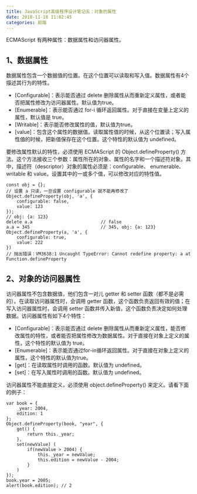 ```yaml
---
title: JavaScript高级程序设计笔记五：对象的属性
date: 2018-11-18 11:02:45
categories: 前端
---
```


ECMAScript 有两种属性：数据属性和访问器属性。

## 1、数据属性

数据属性包含一个数据值的位置。在这个位置可以读取和写入值。数据属性有4个描述其行为的特性。
* [Configurable]：表示能否通过 delete 删除属性从而重新定义属性，或者能否把属性修改为访问器属性。默认值为true。
* [Enumerable]：表示能否通过 for-i 循环返回属性。对于直接在变量上定义的属性，默认值是 true。
* [Writable]：表示能否修改属性的值，默认值为true。
* [value]：包含这个属性的数据值。读取属性值的时候，从这个位置读；写入属性值的时候，把新值保存在这个位置。这个特性的默认值为 undefined。

要修改属性默认的特性，必须使用 ECMAScript 的 Object.defineProperty() 方法。这个方法接收三个参数：属性所在的对象、属性的名字和一个描述符对象。其中，描述符（descriptor）对象的属性必须是：configurable、 enumerable、 writable 和 value。设置其中的一或多个值，可以修改对应的特性值。
```
const obj = {};
// 设置 a 只读，一旦设置 configurable 就不能再修改了
Object.defineProperty(obj, 'a', {
    configurable: false,
    value: 123
});
// obj: {a: 123}
delete a.a                          // false
a.a = 345                           // 345, obj: {a: 123}
Object.defineProperty(a, 'a', {
    configurable: true,
    value: 222
})
// 抛出错误：VM3638:1 Uncaught TypeError: Cannot redefine property: a at Function.defineProperty
```

## 2、对象的访问器属性

访问器属性不包含数据值，他们包含一对儿 getter 和 setter 函数（都不是必需的）。在读取访问器属性时，会调用 getter 函数，这个函数负责返回有效的值；在写入访问器属性时，会调用 setter 函数并传入新值，这个函数负责决定如何处理数据。访问器属性有如下4个特性：
* [Configurable]：表示能否通过 delete 删除属性从而重新定义属性，能否修改属性的特性，或者能否把属性修改为数据属性。对于直接在对象上定义的属性，这个特性的默认值为 true。
* [Enumerable]：表示能否通过for-in循环返回属性。对于直接在对象上定义的属性，这个特性的默认值为true。
* [get]：在读取属性时调用的函数。默认值为 undefined。
* [set]：在写入属性时调用的函数。默认值为 undefined。

访问器属性不能直接定义，必须使用 object.defineProperty() 来定义。请看下面的例子：
```
var book = {
    _year: 2004,
    edition: 1
};
Object.defineProperty(book, "year", {
    get() {
        return this._year;
    },
    set(newValue) (
        if(newValue > 2004) {
            this._year = newValue;
            this.edition = newValue - 2004;
        }
    )
});
book.year = 2005;
alert(book.edition); // 2
```

